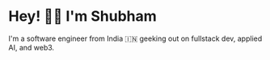 # Hey! 👋🏼 I'm Shubham

I'm a software engineer from India 🇮🇳 geeking out on fullstack dev, applied AI, and web3.

